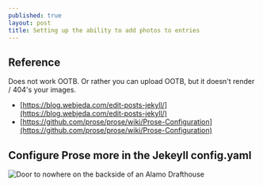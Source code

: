 ```yaml
---
published: true
layout: post
title: Setting up the ability to add photos to entries
---
```

## Reference

Does not work OOTB.  Or rather you can upload OOTB, but it doesn't render / 404's your images.

- [https://blog.webjeda.com/edit-posts-jekyll/](https://blog.webjeda.com/edit-posts-jekyll/)
- [https://github.com/prose/prose/wiki/Prose-Configuration](https://github.com/prose/prose/wiki/Prose-Configuration)

## Configure Prose more in the Jekeyll config.yaml





![Door to nowhere on the backside of an Alamo Drafthouse]({{site.baseurl}}/_posts/2018-01-28-AlamoDraftHouse-door-to-nowhere.jpg)
